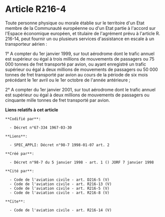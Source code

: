 # Article R216-4

Toute personne physique ou morale établie sur le territoire d'un Etat membre de la Communauté européenne ou d'un Etat partie
à l'accord sur l'Espace économique européen, et titulaire de l'agrément prévu à l'article R. 216-14, peut fournir un ou
plusieurs services d'assistance en escale à un transporteur aérien : 

1° A compter du 1er janvier 1999, sur tout aérodrome dont le trafic annuel est supérieur ou égal à trois millions de
mouvements de passagers ou 75 000 tonnes de fret transporté par avion, ou ayant enregistré un trafic supérieur ou égal à deux
millions de mouvements de passagers ou 50 000 tonnes de fret transporté par avion au cours de la période de six mois
précédant le 1er avril ou le 1er octobre de l'année antérieure ; 

2° A compter du 1er janvier 2001, sur tout aérodrome dont le trafic annuel est supérieur ou égal à deux millions de
mouvements de passagers ou cinquante mille tonnes de fret transporté par avion.

**Liens relatifs à cet article**

	**Codifié par**:

	  - Décret n°67-334 1967-03-30

	**Liens**:

	  - SPEC_APPLI: Décret n°98-7 1998-01-07 art. 2

	**Créé par**:

	  - Décret n°98-7 du 5 janvier 1998 - art. 1 () JORF 7 janvier 1998

	**Cité par**:

	  - Code de l'aviation civile - art. D216-5 (V)
	  - Code de l'aviation civile - art. R216-13 (V)
	  - Code de l'aviation civile - art. R216-5 (V)
	  - Code de l'aviation civile - art. R216-8 (V)

	**Cite**:

	  - Code de l'aviation civile - art. R216-14 (V)
